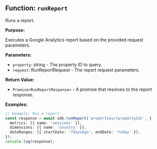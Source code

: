 ## Function: `runReport`

Runs a report.

**Purpose:**

Executes a Google Analytics report based on the provided request parameters.

**Parameters:**

- `property`: string - The property ID to query.
- `request`: RunReportRequest - The report request parameters.

**Return Value:**

- `Promise<RunReportResponse>` - A promise that resolves to the report response.

**Examples:**

```typescript
// Example: Run a report
const response = await sdk.runReport('properties/<propertyId>', {
  metrics: [{ name: 'sessions' }],
  dimensions: [{ name: 'country' }],
  dateRanges: [{ startDate: '7daysAgo', endDate: 'today' }],
});
console.log(response);
```
